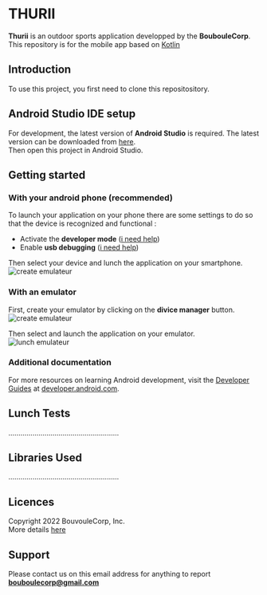 # THURII 

**Thurii** is an outdoor sports application developped by the **BoubouleCorp**.  
This repository is for the mobile app based on [Kotlin](https://developer.android.com/kotlin)


## Introduction

To use this project, you first need to clone this repositository.

## Android Studio IDE setup

For development, the latest version of **Android Studio** is required. The latest version can be downloaded from [here](https://developer.android.com/studio/).   
Then open this project in Android Studio.

## Getting started

### With your android phone (recommended)

To launch your application on your phone there are some settings to do so that the device is recognized and functional : 
  - Activate the **developer mode** ([i need help](https://developer.android.com/studio/debug/dev-options.html#enable))
  - Enable **usb debugging** ([i need help](https://developer.android.com/studio/run/device.html#setting-up))

Then select your device and lunch the application on your smartphone.      
<img alt="create emulateur" src="./docs/docs_img/select_phone.png">

### With an emulator

First, create your emulator by clicking on the **divice manager** button.   
<img alt="create emulateur" src="./docs/docs_img/create_emulateur.png">

Then select and launch the application on your emulator.   
<img alt="lunch emulateur" src="./docs/docs_img/lunch_emulateur.png">
 
### Additional documentation

For more resources on learning Android development, visit the [Developer Guides](https://developer.android.com/guide) at [developer.android.com](https://developer.android.com/).

## Lunch Tests

.......................................................

## Libraries Used

.......................................................

## Licences

Copyright 2022 BouvouleCorp, Inc.     
More details [here](https://youtu.be/dQw4w9WgXcQ)

## Support

Please contact us on this email address for anything to report     
**bouboulecorp@gmail.com**
